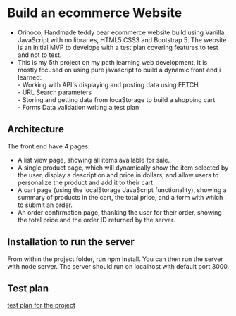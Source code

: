# Build an ecommerce Website
* Orinoco, Handmade teddy bear ecommerce website build using Vanilla JavaScript with no libraries, HTML5 CSS3 and Bootstrap 5.
The website is an initial MVP to develope with a test plan covering features to test and not to test.
* This is my 5th project on my path learning web development, It is mostly focused on using pure javascript to build a dynamic front end,i learned:<br/>- Working with API's displaying and posting data using FETCH <br/>- URL Search parameters <br/>- Storing and getting data from locaStorage to build a shopping cart<br/>- Forms Data validation writing a test plan
## Architecture 
The front end have 4 pages:
* A list view page, showing all items available for sale.
* A single product page, which will dynamically show the item selected by the user, display a description and price in dollars, and allow users to personalize the product and add it to their cart.
* A cart page (using the localStorage JavaScript functionality), showing a summary of products in the cart, the total price, and a form with which to submit an order.
* An order confirmation page, thanking the user for their order, showing the total price and the order ID returned by the server.
## Installation to run the server
From within the project folder, run npm install. You can then run the server with node server. The server should run on localhost with default port 3000.
## Test plan
[test plan for the project](/P5_SimohamedLamhaouas_test_plan.pdf..pdf)
